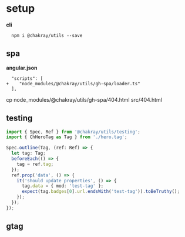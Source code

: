 # setup

__cli__

```
  npm i @chakray/utils --save
```

## spa

__angular.json__
```
  "scripts": [
+    "node_modules/@chakray/utils/gh-spa/loader.ts"
  ],
```

cp node_modules/@chakray/utils/gh-spa/404.html src/404.html

## testing

```typescript
import { Spec, Ref } from '@chakray/utils/testing';
import { ChHeroTag as Tag } from './hero.tag';

Spec.outline(Tag, (ref: Ref) => {
  let tag: Tag;
  beforeEach(() => {
    tag = ref.tag;
  });
  ref.prop('data', () => {
    it('should update properties', () => {
      tag.data = { mod: 'test-tag' };
      expect(tag.badges[0].url.endsWith('test-tag')).toBeTruthy();
    });
  });
});
```

## gtag

